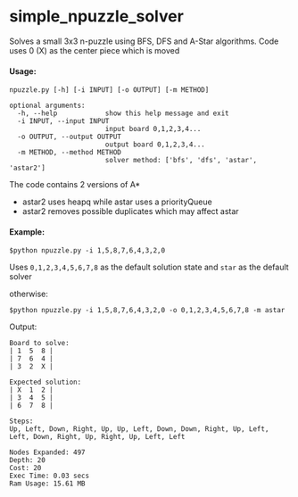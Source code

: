 # simple_npuzzle_solver
Solves a small 3x3 n-puzzle using BFS, DFS and A-Star algorithms.
Code uses 0 (X) as the center piece which is moved

#### Usage:
```
npuzzle.py [-h] [-i INPUT] [-o OUTPUT] [-m METHOD]

optional arguments:
  -h, --help            show this help message and exit
  -i INPUT, --input INPUT
                        input board 0,1,2,3,4...
  -o OUTPUT, --output OUTPUT
                        output board 0,1,2,3,4...
  -m METHOD, --method METHOD
                        solver method: ['bfs', 'dfs', 'astar', 'astar2']
```

The code contains 2 versions of A*
- astar2 uses heapq while astar uses a priorityQueue
- astar2 removes possible duplicates which may affect astar

#### Example: 
```
$python npuzzle.py -i 1,5,8,7,6,4,3,2,0
```
Uses `0,1,2,3,4,5,6,7,8` as the default solution state and `star` as the default solver

otherwise:
```
$python npuzzle.py -i 1,5,8,7,6,4,3,2,0 -o 0,1,2,3,4,5,6,7,8 -m astar
```

Output:
```
Board to solve:
| 1  5  8 |
| 7  6  4 |
| 3  2  X |

Expected solution:
| X  1  2 |
| 3  4  5 |
| 6  7  8 |

Steps:
Up, Left, Down, Right, Up, Up, Left, Down, Down, Right, Up, Left, Left, Down, Right, Up, Right, Up, Left, Left

Nodes Expanded: 497
Depth: 20
Cost: 20
Exec Time: 0.03 secs
Ram Usage: 15.61 MB
```
